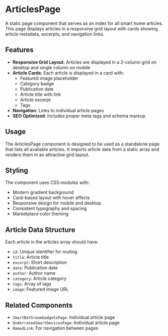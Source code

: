 # ArticlesPage

A static page component that serves as an index for all smart home articles. This page displays articles in a responsive grid layout with cards showing article metadata, excerpts, and navigation links.

## Features

- **Responsive Grid Layout**: Articles are displayed in a 2-column grid on desktop and single column on mobile
- **Article Cards**: Each article is displayed in a card with:
  - Featured image placeholder
  - Category badge
  - Publication date
  - Article title with link
  - Article excerpt
  - Tags
- **Navigation**: Links to individual article pages
- **SEO Optimized**: Includes proper meta tags and schema markup

## Usage

The ArticlesPage component is designed to be used as a standalone page that lists all available articles. It imports article data from a static array and renders them in an attractive grid layout.

## Styling

The component uses CSS modules with:
- Modern gradient background
- Card-based layout with hover effects
- Responsive design for mobile and desktop
- Consistent typography and spacing
- Marketplace color theming

## Article Data Structure

Each article in the articles array should have:
- `id`: Unique identifier for routing
- `title`: Article title
- `excerpt`: Short description
- `date`: Publication date
- `author`: Author name
- `category`: Article category
- `tags`: Array of tags
- `image`: Featured image URL

## Related Components

- `SmartBathroomGadgetsPage`: Individual article page
- `UnderratedSmartDevicesPage`: Individual article page
- `NamedLink`: For navigation between pages
